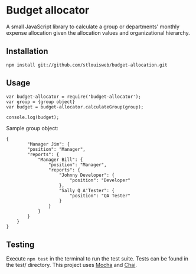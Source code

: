 # Budget allocator

A small JavaScript library to calculate a group or departments' monthly expense allocation given the allocation values and organizational hierarchy.

## Installation
  `npm install git://github.com/stlouisweb/budget-allocation.git`

## Usage

	var budget-allocator = require('budget-allocator');
	var group = {group object}
	var budget = budget-allocator.calculateGroup(group);

	console.log(budget);

Sample group object:
	
	{
	      	"Manager Jim": {
			"position": "Manager",
			"reports": {
				"Manager Bill": {
					"position": "Manager",
					"reports": {
						"Johnny Developer": {
							"position": "Developer"
						},
						"Sally Q A'Tester": {
							"position": "QA Tester"
						}
					}
				}
			}
		}
	}

## Testing

Execute `npm test` in the terminal to run the test suite. Tests can be found in the test/ directory. This project uses [Mocha](https://mochajs.org/) and [Chai](http://chaijs.com/).
